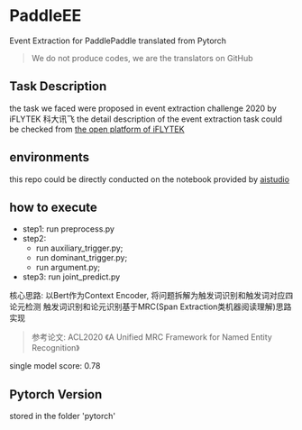 # PaddleEE
Event Extraction for PaddlePaddle translated from Pytorch
> We do not produce codes, we are the translators on GitHub

## Task Description
the task we faced were proposed in event extraction challenge 2020 by iFLYTEK 科大讯飞
the detail description of the event extraction task could be checked from [the open platform of iFLYTEK](http://challenge.xfyun.cn/topic/info?type=hotspot)

## environments
this repo could be directly conducted on the notebook provided by [aistudio](https://aistudio.baidu.com/aistudio/usercenter)

## how to execute
- step1: run preprocess.py
- step2: 
    - run auxiliary_trigger.py;
    - run dominant_trigger.py;
    - run argument.py;
- step3: run joint_predict.py

核心思路: 以Bert作为Context Encoder, 将问题拆解为触发词识别和触发词对应四论元检测
触发词识别和论元识别基于MRC(Span Extraction类机器阅读理解)思路实现

>参考论文: ACL2020 《A Unified MRC Framework for Named Entity Recognition》

single model score: 0.78

## Pytorch Version
stored in the folder 'pytorch'


